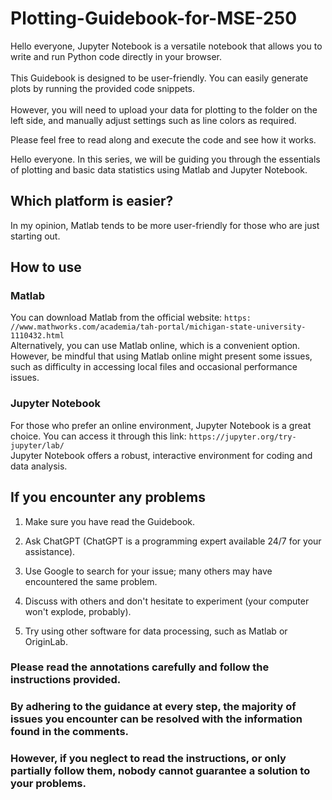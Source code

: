 # Plotting-Guidebook-for-MSE-250

Hello everyone, Jupyter Notebook is a versatile notebook that allows you to write and run Python code directly in your browser. \
\
This Guidebook is designed to be user-friendly. You can easily generate plots by running the provided code snippets.\
\
However, you will need to upload your data for plotting to the folder on the left side, and manually adjust settings such as line colors as required.

Please feel free to read along and execute the code and see how it works.

Hello everyone. In this series, we will be guiding you through the essentials of plotting and basic data statistics using Matlab and Jupyter Notebook. 

## Which platform is easier? 
In my opinion, Matlab tends to be more user-friendly for those who are just starting out.

## How to use

### Matlab
You can download Matlab from the official website: `https: //www.mathworks.com/academia/tah-portal/michigan-state-university-1110432.html` \
Alternatively, you can use Matlab online, which is a convenient option. However, be mindful that using Matlab online might present some issues, such as difficulty in accessing local files and occasional performance issues.

### Jupyter Notebook
For those who prefer an online environment, Jupyter Notebook is a great choice. You can access it through this link: `https://jupyter.org/try-jupyter/lab/` \
Jupyter Notebook offers a robust, interactive environment for coding and data analysis.

## If you encounter any problems
1. Make sure you have read the Guidebook.

2. Ask ChatGPT (ChatGPT is a programming expert available 24/7 for your assistance).

3. Use Google to search for your issue; many others may have encountered the same problem.

4. Discuss with others and don't hesitate to experiment (your computer won't explode, probably).

5. Try using other software for data processing, such as Matlab or OriginLab.

### Please read the annotations carefully and follow the instructions provided.
### By adhering to the guidance at every step, the majority of issues you encounter can be resolved with the information found in the comments.
### However, if you neglect to read the instructions, or only partially follow them, nobody cannot guarantee a solution to your problems.
